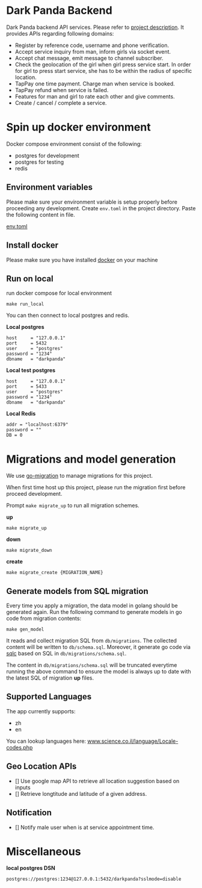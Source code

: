 # Dark Panda Backend

Dark Panda backend API services. Please refer to [project description](https://gist.github.com/huangc28/8b6c5ff777367597c430a5fd9c6099af). It provides APIs regarding following domains:

- Register by reference code, username and phone verification.
- Accept service inquiry from man, inform girls via socket event.
- Accept chat message, emit message to channel subscriber.
- Check the geolocation of the girl when girl press service start. In order for girl to press start service, she has to be within the radius of specific location.
- TapPay one time payment. Charge man when service is booked.
- TapPay refund when service is failed.
- Features for man and girl to rate each other and give comments.
- Create / cancel / complete a service.

# Spin up docker environment

Docker compose environment consist of the following:

- postgres for development
- postgres for testing
- redis

## Environment variables

Please make sure your environment variable is setup properly before proceeding any development.
Create `env.toml` in the project directory. Paste the following content in file.

[env.toml](https://gist.github.com/huangc28/0ffa71dffefc462728e602d0919cf9bd)

## Install docker

Please make sure you have installed [docker](https://www.docker.com/get-started) on your machine

## Run on local

run docker compose for local environment

```
make run_local

```

You can then connect to local postgres and redis.

**Local postgres**

```
host     = "127.0.0.1"
port     = 5432
user     = "postgres"
password = "1234"
dbname   = "darkpanda"
```

**Local test postgres**

```
host     = "127.0.0.1"
port     = 5433
user     = "postgres"
password = "1234"
dbname   = "darkpanda"
```

**Local Redis**

```
addr = "localhost:6379"
password = ""
DB = 0
```

# Migrations and model generation

We use [go-migration](https://github.com/golang-migrate/migrate) to manage migrations for this project.

When first time host up this project, please run the migration first before proceed development.

Prompt `make migrate_up` to run all migration schemes.

**up**

```
make migrate_up
```

**down**

```
make migrate_down
```
**create**

```
make migrate_create {MIGRATION_NAME}
```

## Generate models from SQL migration

Every time you apply a migration, the data model in golang should be generated again. Run the following command to generate models in go code from migration contents:

```
make gen_model
```

It reads and collect migration SQL from `db/migrations`. The collected content will be written to `db/schema.sql`. Moreover, it generate go code via [sqlc](https://github.com/kyleconroy/sqlc) based on SQL in `db/migrations/schema.sql`.

The content in `db/migrations/schema.sql` will be truncated everytime running the above command to ensure the model is always up to date with the latest SQL of migration **up** files.

## Supported Languages

The app currently supports: 
- zh
- en

You can lookup languages here: www.science.co.il/language/Locale-codes.php
## Geo Location APIs

- [] Use google map API to retrieve all location suggestion based on inputs
- [] Retrieve longtitude and latitude of a given address.

## Notification

- [] Notify male user when is at service appointment time.

# Miscellaneous

**local postgres DSN**

```
postgres://postgres:1234@127.0.0.1:5432/darkpanda?sslmode=disable
```
